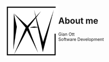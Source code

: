 <img align="left" width="180" height="180" alt="Tint logo" src="res/logo.svg" />

# About me
Gian Ott<br>
Software Development
